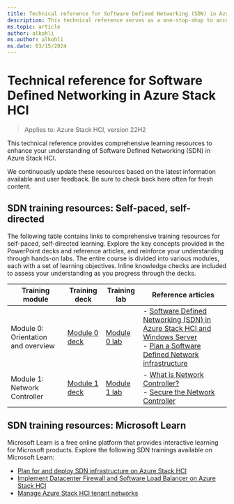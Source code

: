 ```yaml
---
title: Technical reference for Software Defined Networking (SDN) in Azure Stack HCI.
description: This technical reference serves as a one-stop-shop to access learning resources available for SDN.
ms.topic: article
author: alkohli
ms.author: alkohli
ms.date: 03/15/2024
---
```


# Technical reference for Software Defined Networking in Azure Stack HCI

> Applies to: Azure Stack HCI, version 22H2

This technical reference provides comprehensive learning resources to enhance your understanding of Software Defined Networking (SDN) in Azure Stack HCI.

We continuously update these resources based on the latest information available and user feedback. Be sure to check back here often for fresh content.

## SDN training resources: Self-paced, self-directed

The following table contains links to comprehensive training resources for self-paced, self-directed learning. Explore the key concepts provided in the PowerPoint decks and reference articles, and reinforce your understanding through hands-on labs. The entire course is divided into various modules, each with a set of learning objectives. Inline knowledge checks are included to assess your understanding as you progress through the decks.

| Training module | Training deck | Training lab | Reference articles |
|--|--|--|--|
| Module 0: Orientation and overview | [Module 0 deck](https://github.com/Azure-Samples/AzureStackHCI/blob/main/sdn-training/AzureStackHCI_SDN_Training_M0_Overview.pptx) | [Module 0 lab](https://github.com/Azure-Samples/AzureStackHCI/blob/main/sdn-training/AzureStackHCI_SDN_Training_Lab_M0_Overview.pdf)| - [Software Defined Networking (SDN) in Azure Stack HCI and Windows Server](../concepts/software-defined-networking.md) <br> - [Plan a Software Defined Network infrastructure](../concepts/plan-software-defined-networking-infrastructure.md) |
| Module 1: Network Controller | [Module 1 deck](https://github.com/Azure-Samples/AzureStackHCI/blob/main/sdn-training/AzureStackHCI_SDN_Training_M1_Network_Controller.pptx)| [Module 1 lab](https://github.com/Azure-Samples/AzureStackHCI/blob/main/sdn-training/AzureStackHCI_SDN_Training_Lab_M1_Network_Controller.pdf) | - [What is Network Controller?](../concepts/network-controller-overview.md) <br> - [Secure the Network Controller](./nc-security.md) |

## SDN training resources: Microsoft Learn

Microsoft Learn is a free online platform that provides interactive learning for Microsoft products. Explore the following SDN trainings available on Microsoft Learn:

- [Plan for and deploy SDN infrastructure on Azure Stack HCI](/training/modules/plan-deploy-sdn-infrastructure/)
- [Implement Datacenter Firewall and Software Load Balancer on Azure Stack HCI](/training/modules/implement-firewall-load-balancer/)
- [Manage Azure Stack HCI tenant networks](/training/modules/manage-azure-stack-hci-tenant-networks/)